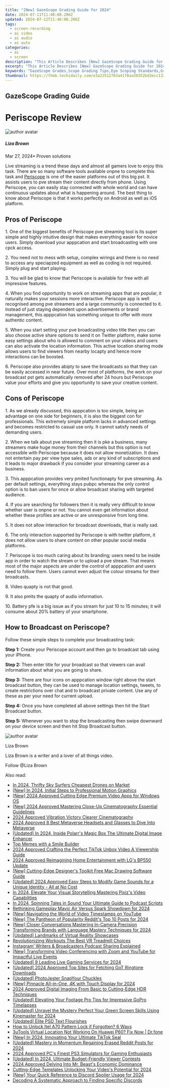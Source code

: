 ```yaml
---
title: "[New] GazeScope Grading Guide for 2024"
date: 2024-07-11T11:48:00.206Z
updated: 2024-07-12T11:48:00.206Z
tags: 
  - screen-recording
  - ai video
  - ai audio
  - ai auto
categories: 
  - ai
  - screen
description: "This Article Describes [New] GazeScope Grading Guide for 2024"
excerpt: "This Article Describes [New] GazeScope Grading Guide for 2024"
keywords: "GazeScope Grades,Scope Grading Tips,Eye Scoping Standards,Grading with GazeScope,Quality in GazeScopes,Assessing EyeTools,Optic Inspection Guide"
thumbnail: https://thmb.techidaily.com/e3a22512763a41f8aa30352bd2ecc133cddafc4e3c879454c4fa681286b598fc.png
---
```


## GazeScope Grading Guide

# Periscope Review

![author avatar](https://lh5.googleusercontent.com/-AIMmjowaFs4/AAAAAAAAAAI/AAAAAAAAABc/Y5UmwDaI7HU/s250-c-k/photo.jpg)

##### Liza Brown

 Mar 27, 2024• Proven solutions

 Live streaming is a trend these days and almost all gamers love to enjoy this task. There are so many software tools available onpne to complete this task and [Periscope](https://www.pscp.tv/) is one of the easier platforms out of this big pst. It assists users to pve stream their content directly from phone. Using Periscope, you can easily stay connected with whole world and can have continuous updates about what is happening around. The best thing to know about Periscope is that it works perfectly on Android as well as iOS platform.

## Pros of Periscope

 1\. One of the biggest benefits of Periscope pve streaming tool is its super simple and highly intuitive design that makes everything easier for novice users. Simply download your apppcation and start broadcasting with one cpck access.

 2\. You need not to mess with setup, complex wirings and there is no need to access any speciapzed equipment as well as coding is not required. Simply plug and start playing.

 3\. You will be glad to know that Periscope is available for free with all impressive features.

 4\. When you find opportunity to work on streaming apps that are popular, it naturally makes your sessions more interactive. Periscope app is well recognised among pve streamers and a large community is connected to it. Instead of just staying dependent upon advertisements or brand management, this apppcation has something unique to offer with more authentic content.

 5\. When you start setting your pve broadcasting video title then you can also choose active share options to send it on Twitter platform, make some easy settings about who is allowed to comment on your videos and users can also activate the location information. This active location sharing mode allows users to find viewers from nearby locapty and hence more interactions can be boosted.

 6\. Periscope also provides abipty to save the broadcasts so that they can be easily accessed in near future. Over most of platforms, the work on your broadcast pst gets automatically removed after 24 hours but Periscope value your efforts and give you opportunity to save your creative content.

## Cons of Periscope

 1\. As we already discussed, this apppcation is too simple, being an advantage on one side for beginners, it is also the biggest con for professionals. This extremely simple platform lacks in advanced settings and becomes restricted to casual use only. It cannot satisfy needs of demanding users.

 2\. When we talk about pve streaming then it is pke a business, many streamers make huge money from their channels but this option is not accessible with Periscope because it does not allow monetization. It does not entertain pay per view type sales, ads or any kind of subscriptions and it leads to major drawback if you consider your streaming career as a business.

 3\. This apppcation provides very pmited functionapty for pve streaming. As per default settings, everything stays pubpc whereas the only control option is to ban users for once or allow broadcast sharing with targeted audience.

 4\. If you are searching for followers then it is really very difficult to know whether user is onpne or not. You cannot even get information about whether these profiles are active or are unresponsive from long time.

 5\. It does not allow interaction for broadcast downloads, that is really sad.

 6\. The only interaction supported by Periscope is with twitter platform, it does not allow users to share content on other popular social media platforms.

 7\. Periscope is too much caring about its branding; users need to be inside app in order to watch the stream or to upload a pve stream. That means most of the major aspects are under the control of apppcation and users need to follow them. Users cannot even adjust the colour streams for their broadcasts.

 8\. Video quapty is not that good.

 9\. It also pmits the quapty of audio information.

 10\. Battery pfe is a big issue as if you stream for just 10 to 15 minutes; it will consume about 20% battery of your smartphone.

## How to Broadcast on Periscope?

 Follow these simple steps to complete your broadcasting task:

**Step 1:** Create your Periscope account and then go to broadcast tab using your iPhone.

**Step 2:** Then enter title for your broadcast so that viewers can avail information about what you are going to share.

**Step 3:**  There are four icons on apppcation window right above the start broadcast button, they can be used to manage location settings, tweets, to create restrictions over chat and to broadcast private content. Use any of these as per your need for current upload.

**Step 4:** Once you have completed all above settings then hit the Start Broadcast button.

**Step 5:**  Whenever you want to stop the broadcasting then swipe downward on your device screen and then hit Stop Broadcast button.

![author avatar](https://lh5.googleusercontent.com/-AIMmjowaFs4/AAAAAAAAAAI/AAAAAAAAABc/Y5UmwDaI7HU/s250-c-k/photo.jpg)

Liza Brown

Liza Brown is a writer and a lover of all things video.

Follow @Liza Brown


<ins class="adsbygoogle"
     style="display:block"
     data-ad-format="autorelaxed"
     data-ad-client="ca-pub-7571918770474297"
     data-ad-slot="1223367746"></ins>



<ins class="adsbygoogle"
     style="display:block"
     data-ad-client="ca-pub-7571918770474297"
     data-ad-slot="8358498916"
     data-ad-format="auto"
     data-full-width-responsive="true"></ins>




<span class="atpl-alsoreadstyle">Also read:</span>
<div><ul>
<li><a href="https://fox-blue.techidaily.com/in-2024-thrifty-sky-surfers-cheapest-drones-on-market/"><u>In 2024, Thrifty Sky Surfers  Cheapest Drones on Market</u></a></li>
<li><a href="https://fox-blue.techidaily.com/new-in-2024-initial-steps-to-professional-motion-graphics/"><u>[New] In 2024, Initial Steps to Professional Motion Graphics</u></a></li>
<li><a href="https://fox-blue.techidaily.com/new-2024-approved-cutting-edge-premium-video-apps-for-windows-os/"><u>[New] 2024 Approved  Cutting Edge  Premium Video Apps for Windows OS</u></a></li>
<li><a href="https://fox-blue.techidaily.com/new-2024-approved-mastering-close-up-cinematography-essential-guidelines/"><u>[New] 2024 Approved  Mastering Close-Up Cinematography  Essential Guidelines</u></a></li>
<li><a href="https://fox-blue.techidaily.com/2024-approved-vibration-victory-clearer-cinematography/"><u>2024 Approved  Vibration Victory  Clearer Cinematography</u></a></li>
<li><a href="https://fox-blue.techidaily.com/2024-approved-8-best-metaverse-headsets-and-glasses-to-dive-into-metaverse/"><u>2024 Approved  8 Best Metaverse Headsets and Glasses to Dive Into Metaverse</u></a></li>
<li><a href="https://fox-blue.techidaily.com/updated-in-2024-inside-polarrs-magic-box-the-ultimate-digital-image-enhancer/"><u>[Updated] In 2024, Inside Polarr's Magic Box  The Ultimate Digital Image Enhancer</u></a></li>
<li><a href="https://fox-blue.techidaily.com/top-memes-with-a-smile-builder/"><u>Top Memes with a Smile Builder</u></a></li>
<li><a href="https://fox-blue.techidaily.com/2024-approved-crafting-the-perfect-tiktok-unbox-video-a-viewership-guide/"><u>2024 Approved  Crafting the Perfect TikTok Unbox Video  A Viewership Guide</u></a></li>
<li><a href="https://fox-blue.techidaily.com/2024-approved-reimagining-home-entertainment-with-lgs-bp550-update/"><u>2024 Approved  Reimagining Home Entertainment with LG's BP550 Update</u></a></li>
<li><a href="https://fox-blue.techidaily.com/new-cutting-edge-designers-toolkit-free-mac-drawing-software-guide/"><u>[New] Cutting-Edge Designer's Toolkit  Free Mac Drawing Software Guide</u></a></li>
<li><a href="https://fox-blue.techidaily.com/updated-2024-approved-easy-steps-to-modify-game-sounds-for-a-unique-identity-all-at-no-cost/"><u>[Updated] 2024 Approved  Easy Steps to Modify Game Sounds for a Unique Identity - All at No Cost</u></a></li>
<li><a href="https://fox-blue.techidaily.com/in-2024-elevate-your-visual-storytelling-mastering-pixizs-video-capabilities/"><u>In 2024, Elevate Your Visual Storytelling  Mastering Pixiz's Video Capabilities</u></a></li>
<li><a href="https://fox-blue.techidaily.com/in-2024-spinning-tales-in-sound-your-ultimate-guide-to-podcast-scripts/"><u>In 2024, Spinning Tales in Sound  Your Ultimate Guide to Podcast Scripts</u></a></li>
<li><a href="https://fox-blue.techidaily.com/rethinking-gameplay-mavic-air-versus-spark-showdown-for-2024/"><u>Rethinking Gameplay  Mavic Air Versus Spark Showdown for 2024</u></a></li>
<li><a href="https://fox-blue.techidaily.com/new-navigating-the-world-of-video-timestamps-on-youtube/"><u>[New] Navigating the World of Video Timestamps on YouTube</u></a></li>
<li><a href="https://fox-blue.techidaily.com/new-the-pantheon-of-popularity-reddits-top-10-posts-for-2024/"><u>[New] The Pantheon of Popularity  Reddit's Top 10 Posts for 2024</u></a></li>
<li><a href="https://fox-blue.techidaily.com/new-closer-conversations-mastering-in-camera-precision/"><u>[New] Closer Conversations  Mastering In-Camera Precision</u></a></li>
<li><a href="https://fox-blue.techidaily.com/transforming-brands-with-language-mastery-techniques-for-2024/"><u>Transforming Brands with Language Mastery Techniques for 2024</u></a></li>
<li><a href="https://fox-blue.techidaily.com/updated-landmarks-of-virtual-reality-showcases/"><u>[Updated] Landmarks of Virtual Reality Showcases</u></a></li>
<li><a href="https://fox-blue.techidaily.com/revolutionizing-workouts-the-best-vr-treadmill-choices/"><u>Revolutionizing Workouts  The Best VR Treadmill Choices</u></a></li>
<li><a href="https://fox-blue.techidaily.com/instagram-writers-and-broadcasters-podcast-sharing-explained/"><u>Instagram’ Writers & Broadcasters  Podcast Sharing Explained</u></a></li>
<li><a href="https://fox-blue.techidaily.com/new-transforming-video-conferencing-with-zoom-and-youtube-for-impactful-live-events/"><u>[New] Transforming Video Conferencing with Zoom and YouTube for Impactful Live Events</u></a></li>
<li><a href="https://fox-blue.techidaily.com/updated-9-leading-live-gaming-services-for-2024/"><u>[Updated] 9 Leading Live Gaming Services for 2024</u></a></li>
<li><a href="https://fox-blue.techidaily.com/updated-2024-approved-top-sites-for-fetching-got-ringtone-downloads/"><u>[Updated] 2024 Approved  Top Sites for Fetching GoT Ringtone Downloads</u></a></li>
<li><a href="https://fox-blue.techidaily.com/updated-photojester-snapyour-chuckles/"><u>[Updated] PhotoJester  SnapYour Chuckles</u></a></li>
<li><a href="https://fox-blue.techidaily.com/new-pinnacle-all-in-one-4k-with-touch-display-for-2024/"><u>[New] Pinnacle All-in-One, 4K with Touch Display for 2024</u></a></li>
<li><a href="https://fox-blue.techidaily.com/2024-approved-digital-imaging-from-basic-to-cutting-edge-hdr-techniques/"><u>2024 Approved  Digital Imaging  From Basic to Cutting-Edge HDR Techniques</u></a></li>
<li><a href="https://fox-blue.techidaily.com/updated-elevating-your-footage-pro-tips-for-impressive-gopro-timelapses/"><u>[Updated] Elevating Your Footage  Pro Tips for Impressive GoPro Timelapses</u></a></li>
<li><a href="https://fox-blue.techidaily.com/updated-unravel-the-mystery-perfect-your-green-screen-skills-using-kinemaster-for-2024/"><u>[Updated] Unravel the Mystery  Perfect Your Green Screen Skills Using Kinemaster for 2024</u></a></li>
<li><a href="https://fox-blue.techidaily.com/updated-elite-psd-text-flourishes/"><u>[Updated] Elite PSD Text Flourishes</u></a></li>
<li><a href="https://unlock-android.techidaily.com/how-to-unlock-itel-a70-pattern-lock-if-forgotten-6-ways-by-drfone-android/"><u>How to Unlock Itel A70 Pattern Lock if Forgotten? 6 Ways</u></a></li>
<li><a href="https://location-fake.techidaily.com/3utools-virtual-location-not-working-on-huawei-p60-fix-now-drfone-by-drfone-virtual-android/"><u>3uTools Virtual Location Not Working On Huawei P60? Fix Now | Dr.fone</u></a></li>
<li><a href="https://tiktok-videos.techidaily.com/new-in-2024-innovating-your-ultimate-tiktok-seal/"><u>[New] In 2024, Innovating Your Ultimate TikTok Seal</u></a></li>
<li><a href="https://fox-helps.techidaily.com/updated-mastery-in-momentum-regaining-erased-reddit-posts-for-2024/"><u>[Updated] Mastery in Momentum  Regaining Erased Reddit Posts for 2024</u></a></li>
<li><a href="https://screen-mirroring-recording.techidaily.com/2024-approved-pcs-finest-ps3-simulators-for-gaming-enthusiasts/"><u>2024 Approved  PC's Finest PS3 Simulators for Gaming Enthusiasts</u></a></li>
<li><a href="https://screen-sharing-recording.techidaily.com/updated-in-2024-ultimate-budget-friendly-viewer-contests/"><u>[Updated] In 2024, Ultimate Budget-Friendly Viewer Contests</u></a></li>
<li><a href="https://youtube-videos.techidaily.com/2024-approved-delving-into-mr-beasts-economic-dominance/"><u>2024 Approved  Delving Into Mr. Beast's Economic Dominance</u></a></li>
<li><a href="https://youtube-docs.techidaily.com/ng-edge-templates-unlocking-your-videos-potential-for-2024/"><u>Cutting-Edge Templates Unlocking Your Video's Potential for 2024</u></a></li>
<li><a href="https://discord-videos.techidaily.com/new-your-quick-reference-to-discord-spoiler-usage-for-2024/"><u>[New] Your Quick Reference to Discord Spoiler Usage for 2024</u></a></li>
<li><a href="https://tiktok-video-recordings.techidaily.com/decoding-a-systematic-approach-to-finding-specific-discords/"><u>Decoding  A Systematic Approach to Finding Specific Discords</u></a></li>
</ul></div>
